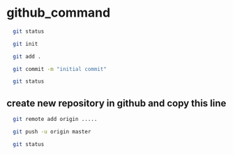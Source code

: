 # github_command

```bash
  git status
```
```bash
  git init
```
```bash
  git add .
```
```bash
  git commit -m "initial commit"
```
```bash
  git status
```
## create new repository in github and copy this line
```bash
  git remote add origin .....
```
```bash
  git push -u origin master
```
```bash
  git status
```





































